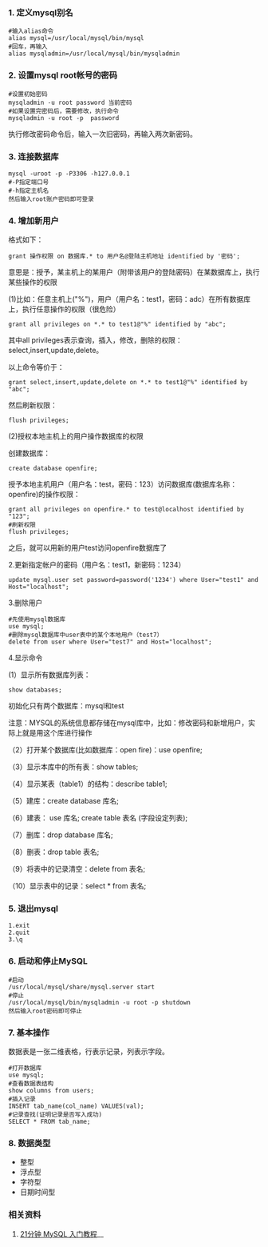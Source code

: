### 1. 定义mysql别名

```
#输入alias命令
alias mysql=/usr/local/mysql/bin/mysql
#回车，再输入
alias mysqladmin=/usr/local/mysql/bin/mysqladmin
```

### 2. 设置mysql root帐号的密码

```
#设置初始密码
mysqladmin -u root password 当前密码
#如果设置完密码后，需要修改，执行命令
mysqladmin -u root -p  password
```
执行修改密码命令后，输入一次旧密码，再输入两次新密码。

### 3. 连接数据库

```
mysql -uroot -p -P3306 -h127.0.0.1
#-P指定端口号
#-h指定主机名
然后输入root账户密码即可登录
```
### 4. 增加新用户

格式如下：

```
grant 操作权限 on 数据库.* to 用户名@登陆主机地址 identified by '密码';
```
意思是：授予，某主机上的某用户（附带该用户的登陆密码）在某数据库上，执行某些操作的权限

(1)比如：任意主机上("%")，用户（用户名：test1，密码：adc）在所有数据库上，执行任意操作的权限（很危险）

```
grant all privileges on *.* to test1@"%" identified by "abc";
```
其中all privileges表示查询，插入，修改，删除的权限：select,insert,update,delete。

以上命令等价于：

```
grant select,insert,update,delete on *.* to test1@"%" identified by "abc";
```
然后刷新权限：

```
flush privileges;
```

(2)授权本地主机上的用户操作数据库的权限

创建数据库：

```
create database openfire;
```

授予本地主机用户（用户名：test，密码：123）访问数据库(数据库名称：openfire)的操作权限：

```
grant all privileges on openfire.* to test@localhost identified by "123";
#刷新权限
flush privileges;
```
之后，就可以用新的用户test访问openfire数据库了


2.更新指定帐户的密码（用户名：test1，新密码：1234）

```
update mysql.user set password=password('1234') where User="test1" and Host="localhost";
```

3.删除用户

```
#先使用mysql数据库
use mysql;
#删除mysql数据库中user表中的某个本地用户（test7）
delete from user where User="test7" and Host="localhost";
```

4.显示命令

(1）显示所有数据库列表：

```
show databases;
```
初始化只有两个数据库：mysql和test

注意：MYSQL的系统信息都存储在mysql库中，比如：修改密码和新增用户，实际上就是用这个库进行操作

（2）打开某个数据库(比如数据库：open fire)：use openfire;

（3）显示本库中的所有表：show tables;

（4）显示某表（table1）的结构：describe table1;

（5）建库：create database 库名;

（6）建表：
    use 库名;
    create table 表名 (字段设定列表);
 
（7）删库：drop database 库名;

（8）删表：drop table 表名;

（9）将表中的记录清空：delete from 表名;

（10）显示表中的记录：select * from 表名;

### 5. 退出mysql

```
1.exit
2.quit
3.\q
```

### 6. 启动和停止MySQL
```
#启动
/usr/local/mysql/share/mysql.server start
#停止
/usr/local/mysql/bin/mysqladmin -u root -p shutdown
然后输入root密码即可停止
```
### 7. 基本操作
数据表是一张二维表格，行表示记录，列表示字段。

```
#打开数据库
use mysql;
#查看数据表结构
show columns from users;
#插入记录
INSERT tab_name(col_name) VALUES(val);
#记录查找(证明记录是否写入成功)
SELECT * FROM tab_name;
```

### 8. 数据类型
* 整型
* 浮点型
* 字符型
* 日期时间型

### 相关资料
1. [21分钟 MySQL 入门教程](https://www.cnblogs.com/mr-wid/archive/2013/05/09/3068229.html#c1)__